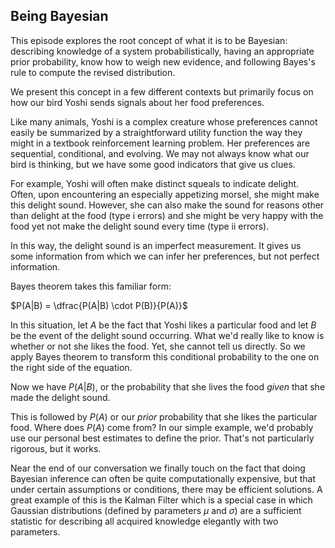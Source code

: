 ## Being Bayesian

This episode explores the root concept of what it is to be Bayesian: describing knowledge of a system probabilistically, having an appropriate prior probability, know how to weigh new evidence, and following Bayes's rule to compute the revised distribution.

We present this concept in a few different contexts but primarily focus on how our bird Yoshi sends signals about her food preferences.

Like many animals, Yoshi is a complex creature whose preferences cannot easily be summarized by a straightforward utility function the way they might in a textbook reinforcement learning problem.  Her preferences are sequential, conditional, and evolving.  We may not always know what our bird is thinking, but we have some good indicators that give us clues.

For example, Yoshi will often make distinct squeals to indicate delight.  Often, upon encountering an especially appetizing morsel, she might make this delight sound.  However, she can also make the sound for reasons other than delight at the food (type i errors) and she might be very happy with the food yet not make the delight sound every time (type ii errors).

In this way, the delight sound is an imperfect measurement.  It gives us some information from which we can infer her preferences, but not perfect information.

Bayes theorem takes this familiar form:

$P(A|B) = \dfrac{P(A|B) \cdot P(B)}{P(A)}$

In this situation, let $A$ be the fact that Yoshi likes a particular food and let $B$ be the event of the delight sound occurring.  What we'd really like to know is whether or not she likes the food.  Yet, she cannot tell us directly.  So we apply Bayes theorem to transform this conditional probability to the one on the right side of the equation.

Now we have $P(A|B)$, or the probability that she lives the food *given* that she made the delight sound.  

This is followed by $P(A)$ or our *prior* probability that she likes the particular food.  Where does $P(A)$ come from?  In our simple example, we'd probably use our personal best estimates to define the prior.  That's not particularly rigorous, but it works.

Near the end of our conversation we finally touch on the fact that doing Bayesian inference can often be quite computationally expensive, but that under certain assumptions or conditions, there may be efficient solutions.  A great example of this is the Kalman Filter which is a special case in which Gaussian distributions (defined by parameters $\mu$ and $\sigma$) are a sufficient statistic for describing all acquired knowledge elegantly with two parameters.
